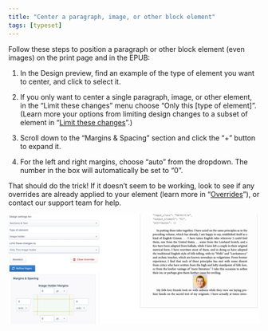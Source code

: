 ```yaml
---
title: "Center a paragraph, image, or other block element"
tags: [typeset]
---
```

 
<html><body><section data-type="chapter" class="hsecchapter" data-hederis-type="hsecchapter" id="center-a-block" data-pi-attrs="id: center-a-block; data-tags: typeset;" role="doc-chapter" data-tags="typeset" data-author-name=" " data-book-title=" " title="Center a paragraph, image, or other block element"><p class="hblkp" data-hederis-type="hblkp" id="pn8EyQww6">Follow these steps to position a paragraph or other block element (even images) on the print page and in the EPUB:</p><ol class="hwprnumlist" data-hederis-type="hwprnumlist" id="pjW1Zj3Iw"><li class="hblkoli" data-hederis-type="hblkoli" id="liPYPxGl6m"><p class="hblkoli" data-hederis-type="hblklip" id="pNlCnxkJ3">In the Design preview, find an example of the type of element you want to center, and click to select it.</p></li><li class="hblkoli" data-hederis-type="hblkoli" id="liIFWHpG1P"><p class="hblkoli" data-hederis-type="hblklip" id="p4BCL5qLa">If you only want to center a single paragraph, image, or other element, in the &#8220;Limit these changes&#8221; menu choose &#8220;Only this [type of element]&#8221;. (Learn more your options from limiting design changes to a subset of element in &#8220;<a href="{% link _docs/selectors.md %}" class="hspana" data-hederis-type="hspana" id="pudlseY8L">Limit these changes</a>&#8221;.)</p></li><li class="hblkoli" data-hederis-type="hblkoli" id="liIJmqxl3u"><p class="hblkoli" data-hederis-type="hblklip" id="p6DtASTZO">Scroll down to the &#8220;Margins &amp; Spacing&#8221; section and click the &#8220;+&#8221; button to expand it.</p></li><li class="hblkoli" data-hederis-type="hblkoli" id="li6bLFHiDA"><p class="hblkoli" data-hederis-type="hblklip" id="pLCMo3DtI">For the left and right margins, choose &#8220;auto&#8221; from the dropdown. The number in the box will automatically be set to &#8220;0&#8221;.</p></li></ol><p class="hblkp" data-hederis-type="hblkp" id="psh6ybuuM">That should do the trick! If it doesn&#8217;t seem to be working, look to see if any overrides are already applied to your element (learn more in &#8220;<a href="{% link _docs/design-settings-and-inheritance.md %}" class="hspana" data-hederis-type="hspana" id="pvt8rmsc0">Overrides</a>&#8221;), or contact our support team for help.</p><img data-hederis-type="hblkimg" class="hblkimg" id="p16g2aPI7" src="/images/centerblock1.png" data-img-src="/images/centerblock1.png"/></section></body></html>

